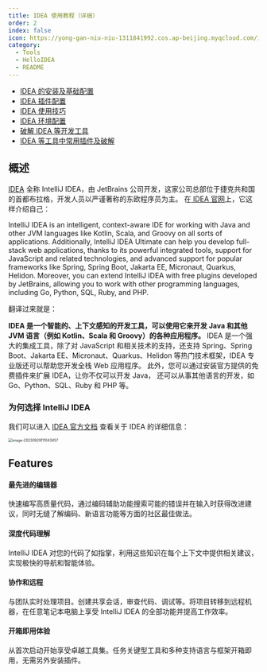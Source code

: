 ```yaml
---
title: IDEA 使用教程（详细）
order: 2
index: false
icon: https://yong-gan-niu-niu-1311841992.cos.ap-beijing.myqcloud.com/images/intellijidea.svg
category:
  - Tools
  - HelloIDEA
  - README
---
```


- [IDEA 的安装及基础配置](idea-01.md)
- [IDEA 插件配置](idea-02.md)
- [IDEA 使用技巧](idea-03.md)
- [IDEA 环境配置](idea-04.md)
- [破解 IDEA  等开发工具](idea-05.md)
- [IDEA 等工具中常用插件及破解](idea-06.md)


## 概述

[IDEA](https://www.jetbrains.com/zh-cn/idea/) 全称 IntelliJ IDEA，由 JetBrains 公司开发，这家公司总部位于捷克共和国的首都布拉格，开发人员以严谨著称的东欧程序员为主。
在[ IDEA 官网](https://www.jetbrains.com/zh-cn/idea/)上，它这样介绍自己：

IntelliJ IDEA is an intelligent, context-aware IDE for working with Java and other JVM languages like Kotlin, Scala, and Groovy on all sorts of applications.
Additionally, IntelliJ IDEA Ultimate can help you develop full-stack web applications, thanks to its powerful integrated tools, support for JavaScript and related technologies, and advanced support for popular frameworks like Spring, Spring Boot, Jakarta EE, Micronaut, Quarkus, Helidon. Moreover, you can extend IntelliJ IDEA with free plugins developed by JetBrains, allowing you to work with other programming languages, including Go, Python, SQL, Ruby, and PHP.


翻译过来就是：

**IDEA 是一个智能的、上下文感知的开发工具，可以使用它来开发 Java 和其他 JVM 语言（例如 Kotlin、Scala 和 Groovy）的各种应用程序。** 
IDEA 是一个强大的集成工具，除了对 JavaScript 和相关技术的支持，还支持 Spring、Spring Boot、Jakarta EE、Micronaut、Quarkus、Helidon 等热门技术框架，IDEA 专业版还可以帮助您开发全栈 Web 应用程序。 
此外，您可以通过安装官方提供的免费插件来扩展 IDEA，让你不仅可以开发 Java， 还可以从事其他语言的开发，如 Go、Python、SQL、Ruby 和 PHP 等。

### 为何选择 IntelliJ IDEA

我们可以进入 [IDEA 官方文档](https://www.jetbrains.com/zh-cn/idea/features/) 查看关于 IDEA 的详细信息：

<img src="https://yong-gan-niu-niu-1311841992.cos.ap-beijing.myqcloud.com/images/image-20230929111043457.png" alt="image-20230929111043457" style="zoom:50%;" />

## Features

#### 最先进的编辑器

快速编写高质量代码，通过编码辅助功能搜索可能的错误并在输入时获得改进建议，同时无缝了解编码、新语言功能等方面的社区最佳做法。

#### 深度代码理解

IntelliJ IDEA 对您的代码了如指掌，利用这些知识在每个上下文中提供相关建议，实现极快的导航和智能体验。

#### 协作和远程

与团队实时处理项目。创建共享会话，审查代码、调试等。将项目转移到远程机器，在任意笔记本电脑上享受 IntelliJ IDEA 的全部功能并提高工作效率。

#### 开箱即用体验

从首次启动开始享受卓越工具集。任务关键型工具和多种支持语言与框架开箱即用，无需另外安装插件。

